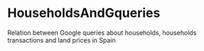# HouseholdsAndGqueries
Relation between Google queries about households, households transactions and land prices in Spain
